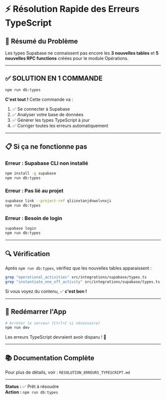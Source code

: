 # ⚡ Résolution Rapide des Erreurs TypeScript

## 🎯 Résumé du Problème

Les types Supabase ne connaissent pas encore les **3 nouvelles tables** et **5 nouvelles RPC functions** créées pour le module Opérations.

---

## ✅ SOLUTION EN 1 COMMANDE

```bash
npm run db:types
```

**C'est tout !** Cette commande va :
1. ✅ Se connecter à Supabase
2. ✅ Analyser votre base de données
3. ✅ Générer les types TypeScript à jour
4. ✅ Corriger toutes les erreurs automatiquement

---

## 📋 Si ça ne fonctionne pas

### **Erreur : Supabase CLI non installé**
```bash
npm install -g supabase
npm run db:types
```

### **Erreur : Pas lié au projet**
```bash
supabase link --project-ref qliinxtanjdnwxlvnxji
npm run db:types
```

### **Erreur : Besoin de login**
```bash
supabase login
npm run db:types
```

---

## 🔍 Vérification

Après `npm run db:types`, vérifiez que les nouvelles tables apparaissent :

```bash
grep "operational_activities" src/integrations/supabase/types.ts
grep "instantiate_one_off_activity" src/integrations/supabase/types.ts
```

Si vous voyez du contenu, ✅ **c'est bon !**

---

## 🚀 Redémarrer l'App

```bash
# Arrêter le serveur (Ctrl+C si nécessaire)
npm run dev
```

Les erreurs TypeScript devraient avoir disparu ! 🎉

---

## 📚 Documentation Complète

Pour plus de détails, voir : `RESOLUTION_ERREURS_TYPESCRIPT.md`

---

**Status :** ✅ Prêt à résoudre  
**Action :** `npm run db:types`
